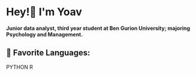 # Hey!:wave: I'm Yoav
 
**Junior data analyst, third year student at Ben Gurion University; majoring Psychology and Management.**

## 📄 Favorite Languages:
PYTHON R
